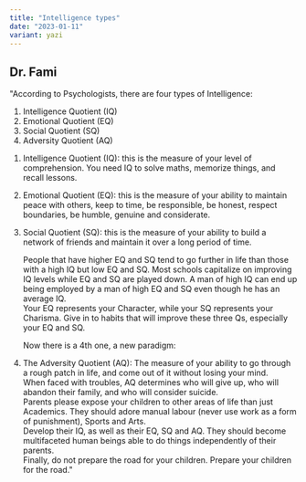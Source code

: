 ```yaml
---
title: "Intelligence types"
date: "2023-01-11"
variant: yazi
---
```


## Dr. Fami

"According to Psychologists, there are four types of Intelligence:

1. Intelligence Quotient (IQ)
2. Emotional Quotient (EQ)
3. Social Quotient (SQ)
4. Adversity Quotient (AQ)

1) Intelligence Quotient (IQ): this is the measure of your level of comprehension. You need IQ to solve maths, memorize things, and recall lessons.

2) Emotional Quotient (EQ): this is the measure of your ability to maintain peace with others, keep to time, be responsible, be honest, respect boundaries, be humble, genuine and considerate.

3) Social Quotient (SQ): this is the measure of your ability to build a network of friends and maintain it over a long period of time.

   People that have higher EQ and SQ tend to go further in life than those with a high IQ but low EQ and SQ. Most schools capitalize on improving IQ levels while EQ and SQ are played down.
   A man of high IQ can end up being employed by a man of high EQ and SQ even though he has an average IQ.  
   Your EQ represents your Character, while your SQ represents your Charisma. Give in to habits that will improve these three Qs, especially your EQ and SQ.

   Now there is a 4th one, a new paradigm:

4) The Adversity Quotient (AQ): The measure of your ability to go through a rough patch in life, and come out of it without losing your mind.  
   When faced with troubles, AQ determines who will give up, who will abandon their family, and who will consider suicide.  
   Parents please expose your children to other areas of life than just Academics. They should adore manual labour (never use work as a form of punishment), Sports and Arts.  
   Develop their IQ, as well as their EQ, SQ and AQ. They should become multifaceted human beings able to do things independently of their parents.  
   Finally, do not prepare the road for your children. Prepare your children for the road."
